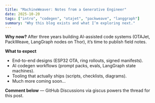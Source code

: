 ```yaml
---
title: "MachineWeaver: Notes from a Generative Engineer"
date: 2025-10-20
tags: ["intro", "codegen", "otajet", "packweave", "langgraph"]
summary: "Why this blog exists and what I’m exploring next."
---
```


**Why now?** After three years building AI-assisted code systems (OTAJet, PackWeave, LangGraph nodes on Thor), it’s time to publish field notes.

**What to expect**
- End-to-end designs (ESP32 OTA, ring rollouts, signed manifests).
- AI codegen workflows (prompt packs, evals, LangGraph state machines).
- Tooling that actually ships (scripts, checklists, diagrams).
- Much more coming soon...
  
**Comment below** — GitHub Discussions via giscus powers the thread for this post.
